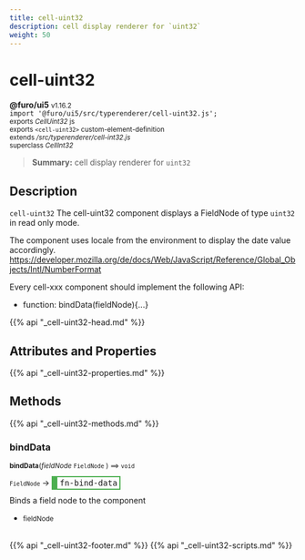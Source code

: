 ```yaml
---
title: cell-uint32
description: cell display renderer for `uint32`
weight: 50
---
```


# cell-uint32
**@furo/ui5** <small>v1.16.2</small>
<br>`import '@furo/ui5/src/typerenderer/cell-uint32.js';`<small>
<br>exports *CellUint32* js
<br>exports `<cell-uint32>` custom-element-definition
<br>extends */src/typerenderer/cell-int32.js*
<br>superclass *CellInt32*</small>

> **Summary:** cell display renderer for `uint32`

## Description

`cell-uint32`
The cell-uint32 component displays a FieldNode of type `uint32` in read only mode.

The component uses locale from the environment to display the date value accordingly.
https://developer.mozilla.org/de/docs/Web/JavaScript/Reference/Global_Objects/Intl/NumberFormat

Every cell-xxx component should implement the following API:
- function: bindData(fieldNode){...}

{{% api "_cell-uint32-head.md" %}}

## Attributes and Properties
{{% api "_cell-uint32-properties.md" %}}






## Methods
{{% api "_cell-uint32-methods.md" %}}


### **bindData**
<small>**bindData**(*fieldNode* `FieldNode` ) ⟹ `void`</small>

<small>`FieldNode` </small> →
<span  style="border-width:2px 2px 2px 10px; border-style: solid;border-color:  rgb(76, 175, 80);font-family:monospace; padding:2px 4px;">fn-bind-data</span>

Binds a field node to the component

- <small>fieldNode </small>
<br><br>






{{% api "_cell-uint32-footer.md" %}}
{{% api "_cell-uint32-scripts.md" %}}
